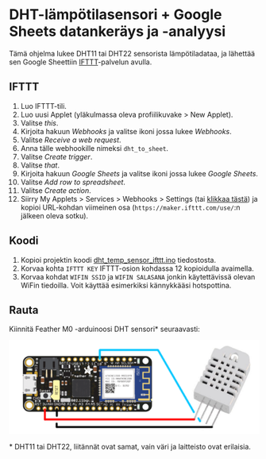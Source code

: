 # DHT-lämpötilasensori + Google Sheets datankeräys ja -analyysi
Tämä ohjelma lukee DHT11 tai DHT22 sensorista lämpötiladataa, ja lähettää sen Google Sheettiin [IFTTT](https://ifttt.com/)-palvelun avulla.

## IFTTT
1. Luo IFTTT-tili.
2. Luo uusi Applet (yläkulmassa oleva profiilikuvake > New Applet).
3. Valitse _this_.
4. Kirjoita hakuun _Webhooks_ ja valitse ikoni jossa lukee _Webhooks_.
5. Valitse _Receive a web request_.
6. Anna tälle webhookille nimeksi `dht_to_sheet`.
7. Valitse _Create trigger_.
8. Valitse _that_.
9. Kirjoita hakuun _Google Sheets_ ja valitse ikoni jossa lukee _Google Sheets_.
10. Valitse _Add row to spreadsheet_.
11. Valitse _Create action_.
12. Siirry My Applets > Services > Webhooks > Settings
    (tai [klikkaa tästä](https://ifttt.com/services/maker_webhooks/settings))
    ja kopioi URL-kohdan viimeinen osa
    (`https://maker.ifttt.com/use/`:n jälkeen oleva sotku).

## Koodi
1. Kopioi projektin koodi [dht_temp_sensor_ifttt.ino](dht_temp_sensor_ifttt.ino) tiedostosta.
2. Korvaa kohta `IFTTT KEY` IFTTT-osion kohdassa 12 kopioidulla avaimella.
3. Korvaa kohdat `WIFIN SSID` ja `WIFIN SALASANA` jonkin käytettävissä olevan WiFin tiedoilla. Voit käyttää esimerkiksi kännykkääsi hotspottina.

## Rauta
Kiinnitä Feather M0 -arduinoosi DHT sensori\* seuraavasti:

![](pins.png)

\* DHT11 tai DHT22, liitännät ovat samat, vain väri ja laitteisto ovat erilaisia.
